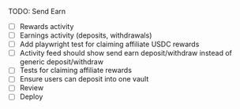 
TODO: Send Earn

- [ ] Rewards activity
- [ ] Earnings activity (deposits, withdrawals)
- [ ] Add playwright test for claiming affiliate USDC rewards
- [ ] Activity feed should show send earn deposit/withdraw instead of generic deposit/withdraw
- [ ] Tests for claiming affiliate rewards
- [ ] Ensure users can deposit into one vault
- [ ] Review
- [ ] Deploy
